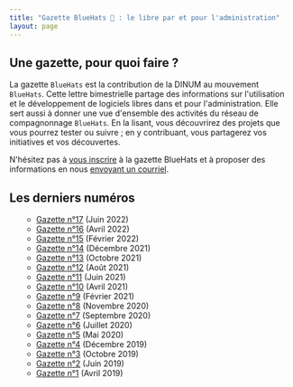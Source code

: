 ```yaml
---
title: "Gazette BlueHats 🧢 : le libre par et pour l'administration"
layout: page
---
```


## Une gazette, pour quoi faire ?

La gazette `BlueHats` est la contribution de la DINUM au mouvement `BlueHats`.  Cette lettre bimestrielle partage des informations sur l'utilisation et le développement de logiciels libres dans et pour l'administration.  Elle sert aussi à donner une vue d'ensemble des activités du réseau de compagnonnage `BlueHats`.  En la lisant, vous découvrirez des projets que vous pourrez tester ou suivre ; en y contribuant, vous partagerez vos initiatives et vos découvertes.

<div class="fr-highlight">
  <p>N'hésitez pas à <a href="https://infolettres.etalab.gouv.fr/subscribe/bluehats@mail.etalab.studio">vous inscrire</a> à la gazette BlueHats et à proposer des informations en nous <a href="mailto:logiciels-libres@data.gouv.fr">envoyant un courriel</a>.</p>
</div>

## Les derniers numéros

<ul class="fr-list">

- [Gazette n°17](bluehats_17) (Juin 2022)
- [Gazette n°16](bluehats_16) (Avril 2022)
- [Gazette n°15](bluehats_15) (Février 2022)
- [Gazette n°14](bluehats_14) (Décembre 2021)
- [Gazette n°13](bluehats_13) (Octobre 2021)
- [Gazette n°12](bluehats_12) (Août 2021)
- [Gazette n°11](bluehats_11) (Juin 2021) 
- [Gazette n°10](bluehats_10) (Avril 2021)
- [Gazette n°9](bluehats_9) (Février 2021)
- [Gazette n°8](bluehats_8) (Novembre 2020)
- [Gazette n°7](bluehats_7) (Septembre 2020)
- [Gazette n°6](bluehats_6) (Juillet 2020)
- [Gazette n°5](bluehats_5) (Mai 2020)
- [Gazette n°4](bluehats_4) (Décembre 2019)
- [Gazette n°3](bluehats_3) (Octobre 2019)
- [Gazette n°2](bluehats_2) (Juin 2019)
- [Gazette n°1](bluehats_1) (Avril 2019)

</ul>

